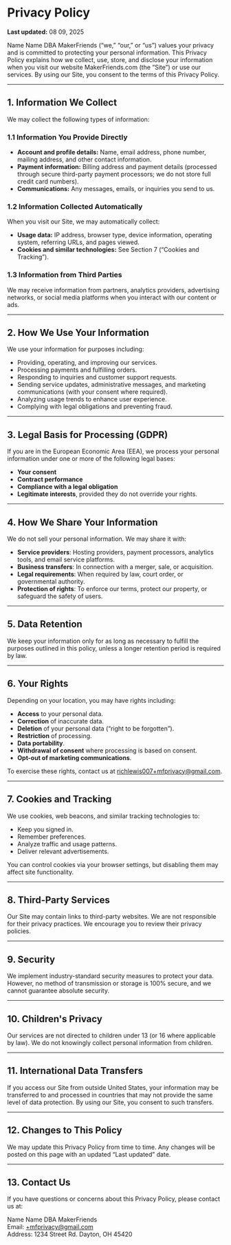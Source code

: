 # Privacy Policy

**Last updated:** 08 09, 2025

Name Name DBA MakerFriends (“we,” “our,” or “us”) values your privacy and is committed to protecting your personal information. This Privacy Policy explains how we collect, use, store, and disclose your information when you visit our website MakerFriends.com (the “Site”) or use our services. By using our Site, you consent to the terms of this Privacy Policy.

---

## 1. Information We Collect

We may collect the following types of information:

### 1.1 Information You Provide Directly
- **Account and profile details:** Name, email address, phone number, mailing address, and other contact information.
- **Payment information:** Billing address and payment details (processed through secure third-party payment processors; we do not store full credit card numbers).
- **Communications:** Any messages, emails, or inquiries you send to us.

### 1.2 Information Collected Automatically
When you visit our Site, we may automatically collect:
- **Usage data:** IP address, browser type, device information, operating system, referring URLs, and pages viewed.
- **Cookies and similar technologies:** See Section 7 (“Cookies and Tracking”).

### 1.3 Information from Third Parties
We may receive information from partners, analytics providers, advertising networks, or social media platforms when you interact with our content or ads.

---

## 2. How We Use Your Information

We use your information for purposes including:
- Providing, operating, and improving our services.
- Processing payments and fulfilling orders.
- Responding to inquiries and customer support requests.
- Sending service updates, administrative messages, and marketing communications (with your consent where required).
- Analyzing usage trends to enhance user experience.
- Complying with legal obligations and preventing fraud.

---

## 3. Legal Basis for Processing (GDPR)

If you are in the European Economic Area (EEA), we process your personal information under one or more of the following legal bases:
- **Your consent**
- **Contract performance**
- **Compliance with a legal obligation**
- **Legitimate interests**, provided they do not override your rights.

---

## 4. How We Share Your Information

We do not sell your personal information. We may share it with:
- **Service providers**: Hosting providers, payment processors, analytics tools, and email service platforms.
- **Business transfers**: In connection with a merger, sale, or acquisition.
- **Legal requirements**: When required by law, court order, or governmental authority.
- **Protection of rights**: To enforce our terms, protect our property, or safeguard the safety of users.

---

## 5. Data Retention

We keep your information only for as long as necessary to fulfill the purposes outlined in this policy, unless a longer retention period is required by law.

---

## 6. Your Rights

Depending on your location, you may have rights including:
- **Access** to your personal data.
- **Correction** of inaccurate data.
- **Deletion** of your personal data (“right to be forgotten”).
- **Restriction** of processing.
- **Data portability**.
- **Withdrawal of consent** where processing is based on consent.
- **Opt-out of marketing communications**.

To exercise these rights, contact us at richlewis007+mfprivacy@gmail.com.

---

## 7. Cookies and Tracking

We use cookies, web beacons, and similar tracking technologies to:
- Keep you signed in.
- Remember preferences.
- Analyze traffic and usage patterns.
- Deliver relevant advertisements.

You can control cookies via your browser settings, but disabling them may affect site functionality.

---

## 8. Third-Party Services

Our Site may contain links to third-party websites. We are not responsible for their privacy practices. We encourage you to review their privacy policies.

---

## 9. Security

We implement industry-standard security measures to protect your data. However, no method of transmission or storage is 100% secure, and we cannot guarantee absolute security.

---

## 10. Children's Privacy

Our services are not directed to children under 13 (or 16 where applicable by law). We do not knowingly collect personal information from children.

---

## 11. International Data Transfers

If you access our Site from outside United States, your information may be transferred to and processed in countries that may not provide the same level of data protection. By using our Site, you consent to such transfers.

---

## 12. Changes to This Policy

We may update this Privacy Policy from time to time. Any changes will be posted on this page with an updated “Last updated” date.

---

## 13. Contact Us

If you have questions or concerns about this Privacy Policy, please contact us at:

Name Name DBA MakerFriends  
Email: +mfprivacy@gmail.com  
Address: 1234 Street Rd. Dayton, OH 45420
